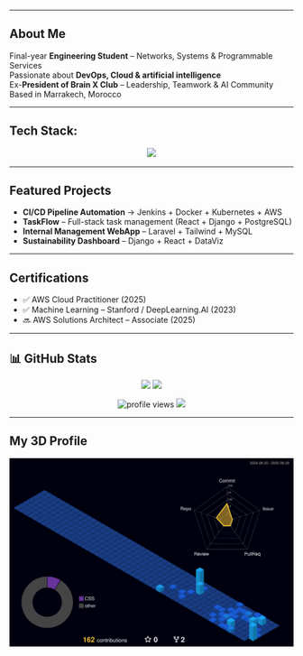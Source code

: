 <!-- Omar Lahjouji GitHub Profile README -->

<h1 align="center" style="font-family: 'Courier New', monospace; color:#9112BC;">
  <span class="typewriter"></span>
</h1>

<style>
@keyframes typing {
  from { width: 0 }
  to { width: 100% }
}

@keyframes blink {
  50% { border-color: transparent }
}

.typewriter {
  display: inline-block;
  overflow: hidden;
  border-right: .15em solid #9112BC; /* Curseur */
  white-space: nowrap;
  margin: 0 auto;
  font-size: 28px;
  font-weight: bold;
  animation: typing 4s steps(40, end), blink .75s step-end infinite;
}

/* Tu peux changer les phrases en JS */
</style>

<script>
const texts = [
  "👋 Omar Lahjouji",
  "⚡ DevOps | ☁️ Cloud | 🤖 AI",
  "🚀 Building Scalable Futures"
];
let i = 0;
const tw = document.querySelector('.typewriter');

function typeText() {
  tw.textContent = texts[i];
  tw.style.animation = "none";
  void tw.offsetWidth; // reset animation
  tw.style.animation = "typing 4s steps(40, end), blink .75s step-end infinite";
  i = (i + 1) % texts.length;
}

typeText();
setInterval(typeText, 5000); // change toutes les 5s
</script>

---

## About Me
Final-year **Engineering Student** – Networks, Systems & Programmable Services  
Passionate about **DevOps, Cloud & artificial intelligence**  
Ex-**President of Brain X Club** – Leadership, Teamwork & AI Community  
Based in Marrakech, Morocco  

---

## Tech Stack:
<p align="center">
  <img src="https://skillicons.dev/icons?i=aws,docker,kubernetes,terraform,jenkins,ansible,git,github,linux,python,java,js,react,django,laravel,mysql,postgresql" />
</p>

---

## Featured Projects
-  **CI/CD Pipeline Automation** → Jenkins + Docker + Kubernetes + AWS  
-  **TaskFlow** – Full-stack task management (React + Django + PostgreSQL)  
-  **Internal Management WebApp** – Laravel + Tailwind + MySQL  
-  **Sustainability Dashboard** – Django + React + DataViz  

---

## Certifications
- ✅ AWS Cloud Practitioner (2025)  
- ✅ Machine Learning – Stanford / DeepLearning.AI (2023)  
- 🔜 AWS Solutions Architect – Associate (2025)  

---

## 📊 GitHub Stats

<p align="center">
  <img src="https://github-readme-stats.vercel.app/api?username=omarlahjouji001&show_icons=true&theme=radical&hide_border=true" height="160"/>
  <img src="https://streak-stats.demolab.com?user=omarlahjouji001&theme=radical&hide_border=true" height="160"/>
</p>

<p align="center">
  <img src="https://komarev.com/ghpvc/?username=omarlahjouji001&style=flat-square&color=00F7FF" alt="profile views"/>
  <img src="https://img.shields.io/github/followers/omarlahjouji001?style=flat-square&color=00F7FF"/>
</p>

---

## My 3D Profile
![3D Contribution Graph](https://github.com/omarlahjouji001/omarlahjouji001/blob/main/profile-3d-contrib/profile-night-view.svg)

